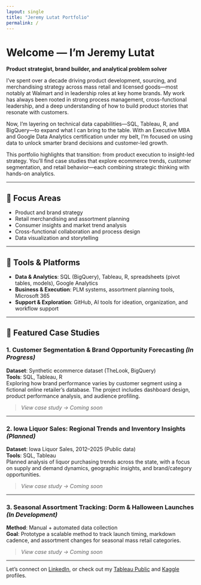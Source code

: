```yaml
---
layout: single
title: "Jeremy Lutat Portfolio"
permalink: /
---
```


# Welcome — I’m Jeremy Lutat  
**Product strategist, brand builder, and analytical problem solver**

I’ve spent over a decade driving product development, sourcing, and merchandising strategy across mass retail and licensed goods—most notably at Walmart and in leadership roles at key home brands. My work has always been rooted in strong process management, cross-functional leadership, and a deep understanding of how to build product stories that resonate with customers.

Now, I’m layering on technical data capabilities—SQL, Tableau, R, and BigQuery—to expand what I can bring to the table. With an Executive MBA and Google Data Analytics certification under my belt, I’m focused on using data to unlock smarter brand decisions and customer-led growth.

This portfolio highlights that transition: from product execution to insight-led strategy. You’ll find case studies that explore ecommerce trends, customer segmentation, and retail behavior—each combining strategic thinking with hands-on analytics.

---

## 🧭 Focus Areas
- Product and brand strategy  
- Retail merchandising and assortment planning  
- Consumer insights and market trend analysis  
- Cross-functional collaboration and process design  
- Data visualization and storytelling  

---

## 🧰 Tools & Platforms
- **Data & Analytics**: SQL (BigQuery), Tableau, R, spreadsheets (pivot tables, models), Google Analytics  
- **Business & Execution**: PLM systems, assortment planning tools, Microsoft 365  
- **Support & Exploration**: GitHub, AI tools for ideation, organization, and workflow support

---

## 📂 Featured Case Studies

### 1. **Customer Segmentation & Brand Opportunity Forecasting** *(In Progress)*  
**Dataset**: Synthetic ecommerce dataset (TheLook, BigQuery)  
**Tools**: SQL, Tableau, R  
Exploring how brand performance varies by customer segment using a fictional online retailer’s database. The project includes dashboard design, product performance analysis, and audience profiling.

> _View case study → Coming soon_

---

### 2. **Iowa Liquor Sales: Regional Trends and Inventory Insights** *(Planned)*  
**Dataset**: Iowa Liquor Sales, 2012–2025 (Public data)  
**Tools**: SQL, Tableau  
Planned analysis of liquor purchasing trends across the state, with a focus on supply and demand dynamics, geographic insights, and brand/category opportunities.

> _View case study → Coming soon_

---

### 3. **Seasonal Assortment Tracking: Dorm & Halloween Launches** *(In Development)*  
**Method**: Manual + automated data collection  
**Goal**: Prototype a scalable method to track launch timing, markdown cadence, and assortment changes for seasonal mass retail categories.

> _View case study → Coming soon_

---

Let’s connect on [LinkedIn](https://www.linkedin.com/in/jeremylutat), or check out my [Tableau Public](https://public.tableau.com/app/profile/jeremylutat) and [Kaggle](https://www.kaggle.com/jeremylutat) profiles.

